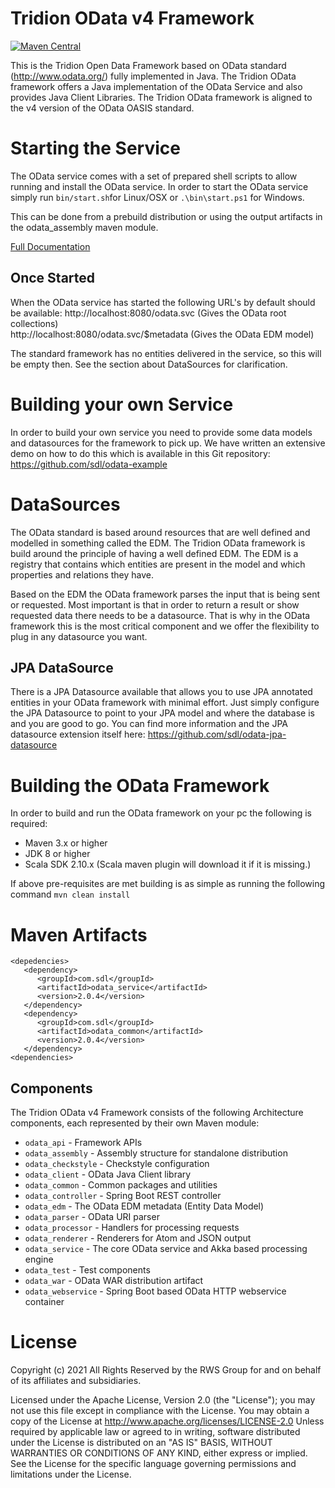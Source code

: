 # Tridion OData v4 Framework
[![Maven Central](https://maven-badges.herokuapp.com/maven-central/com.sdl/odata/badge.svg)](https://maven-badges.herokuapp.com/maven-central/com.sdl/odata)

This is the Tridion Open Data Framework based on OData standard (http://www.odata.org/) fully implemented in Java. The Tridion OData framework offers a Java
implementation of the OData Service and also provides Java Client Libraries. The Tridion OData framework is aligned to the v4 version of the OData OASIS standard.

# Starting the Service

The OData service comes with a set of prepared shell scripts to allow running and install the OData service. In order to start the OData service
simply run `bin/start.sh`for Linux/OSX or `.\bin\start.ps1` for Windows.

This can be done from a prebuild distribution or using the output artifacts in the odata_assembly maven module.

[Full Documentation](odata_assembly/src/main/resources/readme.md)

## Once Started
When the OData service has started the following URL's by default should be available:
http://localhost:8080/odata.svc (Gives the OData root collections)           
http://localhost:8080/odata.svc/$metadata (Gives the OData EDM model)

The standard framework has no entities delivered in the service, so this will be empty then. See the section about DataSources for clarification.

# Building your own Service
In order to build your own service you need to provide some data models and datasources for the framework to pick up. We have written an extensive demo on how to do this which is available in this Git repository: https://github.com/sdl/odata-example

# DataSources

The OData standard is based around resources that are well defined and modelled in something called the EDM. The Tridion OData framework is build around the principle of having a well defined EDM. The EDM is a registry that contains which entities are present in the model and which properties and relations they have.

Based on the EDM the OData framework parses the input that is being sent or requested. Most important is that in order to return a result or show requested data there needs to be a datasource. That is why in the OData framework this is the most critical component and we offer the flexibility to plug in any datasource you want.

## JPA DataSource

There is a JPA Datasource available that allows you to use JPA annotated entities in your OData framework with minimal effort. Just simply configure the JPA Datasource to point to your JPA model and where the database is and you are good to go. You can find more information and the JPA datasource extension itself here: https://github.com/sdl/odata-jpa-datasource

# Building the OData Framework
In order to build and run the OData framework on your pc the following is required:
* Maven 3.x or higher
* JDK 8 or higher
* Scala SDK 2.10.x (Scala maven plugin will download it if it is missing.)

If above pre-requisites are met building is as simple as running the following command `mvn clean install`

# Maven Artifacts
```
<depedencies>
   <dependency>
      <groupId>com.sdl</groupId>
      <artifactId>odata_service</artifactId>
      <version>2.0.4</version>
   </dependency>
   <dependency>
      <groupId>com.sdl</groupId>
      <artifactId>odata_common</artifactId>
      <version>2.0.4</version>
   </dependency>
<dependencies>
```

## Components

The Tridion OData v4 Framework consists of the following Architecture components, each represented by their own Maven module:

- `odata_api` - Framework APIs
- `odata_assembly` - Assembly structure for standalone distribution
- `odata_checkstyle` - Checkstyle configuration
- `odata_client` - OData Java Client library
- `odata_common` - Common packages and utilities
- `odata_controller` - Spring Boot REST controller
- `odata_edm` - The OData EDM metadata (Entity Data Model)
- `odata_parser` - OData URI parser
- `odata_processor` - Handlers for processing requests
- `odata_renderer` - Renderers for Atom and JSON output
- `odata_service` - The core OData service and Akka based processing engine
- `odata_test` - Test components
- `odata_war` - OData WAR distribution artifact
- `odata_webservice` - Spring Boot based OData HTTP webservice container

# License
Copyright (c) 2021 All Rights Reserved by the RWS Group for and on behalf of its affiliates and subsidiaries.

Licensed under the Apache License, Version 2.0 (the "License"); you may not use this file except in compliance with the
License. You may obtain a copy of the License at http://www.apache.org/licenses/LICENSE-2.0
Unless required by applicable law or agreed to in writing, software  distributed under the License is distributed on an
"AS IS" BASIS, WITHOUT WARRANTIES OR CONDITIONS OF ANY KIND, either express or implied.
See the License for the specific language governing permissions and limitations under the License.
